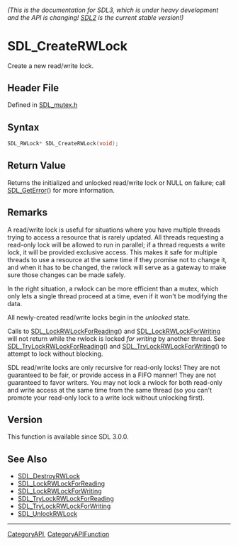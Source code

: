 ###### (This is the documentation for SDL3, which is under heavy development and the API is changing! [SDL2](https://wiki.libsdl.org/SDL2/) is the current stable version!)
# SDL_CreateRWLock

Create a new read/write lock.

## Header File

Defined in [SDL_mutex.h](https://github.com/libsdl-org/SDL/blob/main/include/SDL3/SDL_mutex.h)

## Syntax

```c
SDL_RWLock* SDL_CreateRWLock(void);

```

## Return Value

Returns the initialized and unlocked read/write lock or NULL on failure;
call [SDL_GetError](SDL_GetError)() for more information.

## Remarks

A read/write lock is useful for situations where you have multiple threads
trying to access a resource that is rarely updated. All threads requesting
a read-only lock will be allowed to run in parallel; if a thread requests a
write lock, it will be provided exclusive access. This makes it safe for
multiple threads to use a resource at the same time if they promise not to
change it, and when it has to be changed, the rwlock will serve as a
gateway to make sure those changes can be made safely.

In the right situation, a rwlock can be more efficient than a mutex, which
only lets a single thread proceed at a time, even if it won't be modifying
the data.

All newly-created read/write locks begin in the _unlocked_ state.

Calls to [SDL_LockRWLockForReading](SDL_LockRWLockForReading)() and
[SDL_LockRWLockForWriting](SDL_LockRWLockForWriting) will not return while
the rwlock is locked _for writing_ by another thread. See
[SDL_TryLockRWLockForReading](SDL_TryLockRWLockForReading)() and
[SDL_TryLockRWLockForWriting](SDL_TryLockRWLockForWriting)() to attempt to
lock without blocking.

SDL read/write locks are only recursive for read-only locks! They are not
guaranteed to be fair, or provide access in a FIFO manner! They are not
guaranteed to favor writers. You may not lock a rwlock for both read-only
and write access at the same time from the same thread (so you can't
promote your read-only lock to a write lock without unlocking first).

## Version

This function is available since SDL 3.0.0.

## See Also

* [SDL_DestroyRWLock](SDL_DestroyRWLock)
* [SDL_LockRWLockForReading](SDL_LockRWLockForReading)
* [SDL_LockRWLockForWriting](SDL_LockRWLockForWriting)
* [SDL_TryLockRWLockForReading](SDL_TryLockRWLockForReading)
* [SDL_TryLockRWLockForWriting](SDL_TryLockRWLockForWriting)
* [SDL_UnlockRWLock](SDL_UnlockRWLock)

----
[CategoryAPI](CategoryAPI), [CategoryAPIFunction](CategoryAPIFunction)

